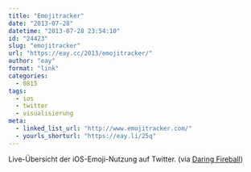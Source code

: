 ```yaml
---
title: "Emojitracker"
date: "2013-07-28"
datetime: "2013-07-28 23:54:10"
id: "24423"
slug: "emojitracker"
url: "https://eay.cc/2013/emojitracker/"
author: "eay"
format: "link"
categories:
  - 0815
tags:
  - ios
  - twitter
  - visualisierung
meta:
  - linked_list_url: "http://www.emojitracker.com/"
  - yourls_shorturl: "https://eay.li/25q"
---
```


Live-Übersicht der iOS-Emoji-Nutzung auf Twitter. (via [Daring Fireball](http://daringfireball.net/linked/2013/07/26/emoji))
